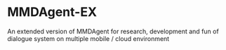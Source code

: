 # MMDAgent-EX
An extended version of MMDAgent for research, development and fun of dialogue system on multiple mobile / cloud environment
